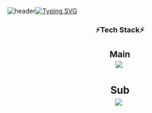 
![header](https://capsule-render.vercel.app/api?type=waving&color=74aee4&text=&animation=twinkling&height=80)[![Typing SVG](https://readme-typing-svg.demolab.com?font=Alkatra&weight=500&size=45&duration=3500&pause=3&color=6994CDEE&center=false&vCenter=false&multiline=true&repeat=true&width=1000&height=100&lines=Welcome+to+my+GitHub!👋)](https://git.io/typing-svg)

<h3 align="center">⚡Tech Stack⚡
<div align="center">
<h3 align="center"> Main
<div align="center">
 <img src="https://img.shields.io/badge/Python-3766AB?style=flat-square&logo=Python&logoColor=white"/></a>&nbsp 
 
<h3 align="center"> Sub
<div align="center">
 <img src="https://img.shields.io/badge/C++-#00599C?style=flat-square&logo=Python&logoColor=white"/></a>&nbsp 

 
<!--
**temmmin/temmmin** is a ✨ _special_ ✨ repository because its `README.md` (this file) appears on your GitHub profile.

Here are some ideas to get you started:

- 🔭 I’m currently working on ...
- 🌱 I’m currently learning ...
- 👯 I’m looking to collaborate on ...
- 🤔 I’m looking for help with ...
- 💬 Ask me about ...
- 📫 How to reach me: ...
- 😄 Pronouns: ...
- ⚡ Fun fact: ...
-->
